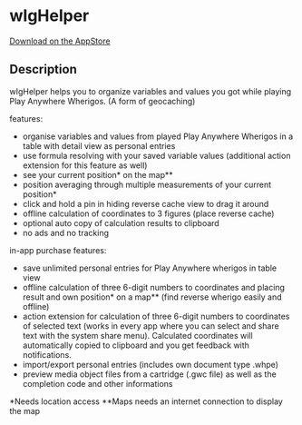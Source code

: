 # wIgHelper

[Download on the AppStore](https://apps.apple.com/de/app/wighelper/id1260686079)


## Description

wIgHelper helps you to organize variables and values you got while playing Play Anywhere Wherigos. (A form of geocaching)

features:
- organise variables and values from played Play Anywhere Wherigos in a table with detail view as personal entries
- use formula resolving with your saved variable values (additional action extension for this feature as well)
- see your current position* on the map**
- position averaging through multiple measurements of your current position*
- click and hold a pin in hiding reverse cache view to drag it around
- offline calculation of coordinates to 3 figures (place reverse cache)
- optional auto copy of calculation results to clipboard
- no ads and no tracking

in-app purchase features:
- save unlimited personal entries for Play Anywhere wherigos in table view
- offline calculation of three 6-digit numbers to coordinates and placing result and own position* on a map** (find reverse wherigo easily and offline)
- action extension for calculation of three 6-digit numbers to coordinates of selected text (works in every app where you can select and share text with the system share menu). Calculated coordinates will automatically  copied to clipboard and you get feedback with notifications.
- import/export personal entries (includes own document type .whpe)
- preview media object files from a cartridge (.gwc file) as well as the completion code and other informations

*Needs location access
**Maps needs an internet connection to display the map
